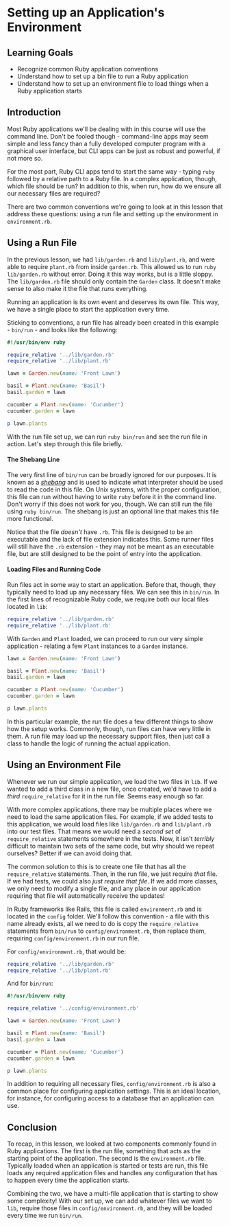 # Setting up an Application's Environment

## Learning Goals

- Recognize common Ruby application conventions
- Understand how to set up a bin file to run a Ruby application
- Understand how to set up an environment file to load things when a Ruby
  application starts

## Introduction

Most Ruby applications we'll be dealing with in this course will use the command
line. Don't be fooled though - command-line apps may seem simple and less fancy
than a fully developed computer program with a graphical user interface, but CLI
apps can be just as robust and powerful, if not more so.

For the most part, Ruby CLI apps tend to start the same way - typing `ruby`
followed by a relative path to a Ruby file. In a complex application, though,
which file should be run? In addition to this, when run, how do we ensure all
our necessary files are required?

There are two common conventions we're going to look at in this lesson that
address these questions: using a run file and setting up the environment in
`environment.rb`.

## Using a Run File

In the previous lesson, we had `lib/garden.rb` and `lib/plant.rb`, and were able
to require `plant.rb` from inside `garden.rb`. This allowed us to run `ruby
lib/garden.rb` without error. Doing it this way works, but is a little sloppy.
The `lib/garden.rb` file should only contain the `Garden` class. It doesn't make
sense to also make it the file that _runs_ everything.

Running an application is its own event and deserves its own file. This way, we
have a single place to start the application every time.

Sticking to conventions, a run file has already been created in this example -
`bin/run` - and looks like the following:

```ruby
#!/usr/bin/env ruby

require_relative '../lib/garden.rb'
require_relative '../lib/plant.rb'

lawn = Garden.new(name: 'Front Lawn')

basil = Plant.new(name: 'Basil')
basil.garden = lawn

cucumber = Plant.new(name: 'Cucumber')
cucumber.garden = lawn

p lawn.plants
```

With the run file set up, we can run `ruby bin/run` and see the run
file in action. Let's step through this file briefly.

#### The Shebang Line

The very first line of `bin/run` can be broadly ignored for our
purposes. It is known as a [_shebang_][] and is used to indicate what
interpreter should be used to read the code in this file. On Unix systems, with
the proper configuration, this file can run without having to write
`ruby` before it in the command line. Don't worry if this does not work for you,
though. We can still run the file using `ruby bin/run`. The shebang
is just an optional line that makes this file more functional.

Notice that the file _doesn't_ have `.rb`. This file is designed to be an
executable and the lack of file extension indicates this. Some runner files will
still have the `.rb` extension - they may not be meant as an executable file, but
are still designed to be the point of entry into the application.

[_shebang_]: https://en.wikipedia.org/wiki/Shebang_(Unix)

#### Loading Files and Running Code

Run files act in some way to start an application. Before that, though, they
typically need to load up any necessary files. We can see this in
`bin/run`. In the first lines of recognizable Ruby code, we require
both our local files located in `lib`:

```ruby
require_relative '../lib/garden.rb'
require_relative '../lib/plant.rb'
```

With `Garden` and `Plant` loaded, we can proceed to run our very simple
application - relating a few `Plant` instances to a `Garden` instance.

```ruby
lawn = Garden.new(name: 'Front Lawn')

basil = Plant.new(name: 'Basil')
basil.garden = lawn

cucumber = Plant.new(name: 'Cucumber')
cucumber.garden = lawn

p lawn.plants
```

In this particular example, the run file does a few different things to show how
the setup works. Commonly, though, run files can have very little in them. A run
file may load up the necessary support files, then just call a class to handle
the logic of running the actual application.

## Using an Environment File

Whenever we run our simple application, we load the two files in `lib`. If we
wanted to add a third class in a new file, once created, we'd have to add a
_third_ `require_relative` for it in the run file. Seems easy enough so far.

With more complex applications, there may be multiple places where we need to
load the same application files. For example, if we added tests to this
application, we would load files like `lib/garden.rb` and `lib/plant.rb` into
our test files. That means we would need a _second set_ of `require_relative`
statements somewhere in the tests. Now, it isn't _terribly_ difficult to
maintain two sets of the same code, but why should we repeat ourselves? Better
if we can avoid doing that.

The common solution to this is to create one file that has all the
`require_relative` statements. Then, in the run file, we just require _that_
file. If we had tests, we could also _just require that file_. If we add more
classes, we only need to modify a single file, and any place in our application
requiring that file will automatically receive the updates!

In Ruby frameworks like Rails, this file is called `environment.rb` and is
located in the `config` folder. We'll follow this convention - a file with this
name already exists, all we need to do is copy the `require_relative` statements
from `bin/run` to `config/environment.rb`, then replace them,
requiring `config/environment.rb` in our run file.

For `config/environment.rb`, that would be:

```ruby
require_relative '../lib/garden.rb'
require_relative '../lib/plant.rb'
```

And for `bin/run`:

```ruby
#!/usr/bin/env ruby

require_relative '../config/environment.rb'

lawn = Garden.new(name: 'Front Lawn')

basil = Plant.new(name: 'Basil')
basil.garden = lawn

cucumber = Plant.new(name: 'Cucumber')
cucumber.garden = lawn

p lawn.plants
```

In addition to requiring all necessary files, `config/environment.rb` is also a
common place for configuring application settings. This is an ideal location,
for instance, for configuring access to a database that an application can use.

## Conclusion

To recap, in this lesson, we looked at two components commonly found in Ruby
applications. The first is the run file, something that acts as the starting
point of the application. The second is the `environment.rb` file. Typically loaded
when an application is started or tests are run, this file loads any required
application files and handles any configuration that has to happen every time
the application starts.

Combining the two, we have a multi-file application that is starting to show
some complexity! With our set up, we can add whatever files we want to `lib`,
require those files in `config/environment.rb`, and they will be loaded every
time we run `bin/run`.
